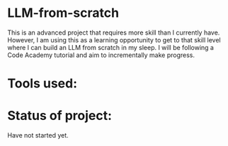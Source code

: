 # LLM-from-scratch
This is an advanced project that requires more skill than I currently have. However, I am using this as a learning opportunity to get to that skill level where I can build an LLM from scratch in my sleep. I will be following a Code Academy tutorial and aim to incrementally make progress.

# Tools used:

# Status of project:
Have not started yet.
